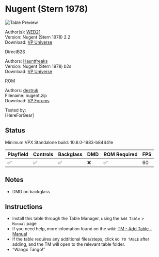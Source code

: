 # Nugent (Stern 1978)

![Table Preview](../../images/vpx-nugent.png)

Author(s): [WED21](https://vpuniverse.com/profile/11990-wed21/)  
Version:  Nugent (Stern 1978) 2.2  
Download:  [VP Universe](https://vpuniverse.com/files/file/6370-nugent-stern-1978-22/)

DirectB2S

Authors: [Hauntfreaks](https://vpuniverse.com/profile/5216-hauntfreaks/)  
Version: Nugent (Stern 1978) b2s  
Download: [VP Universe](https://vpuniverse.com/files/file/17954-nugent-stern-1978-b2s/)

ROM

Authors: [destruk](https://www.vpforums.org/index.php?showuser=5)  
Filename: nugent.zip  
Download: [VP Forums](https://www.vpforums.org/index.php?app=downloads&showfile=732)

Tested by:  
[HereForGear]

## Status 

Minimum VPX Standalone build: 10.8.0-1983-b84441e

| Playfield | Controls | Backglass | DMD | ROM Required | FPS | 
|-----------|----------|-----------|-----|--------------|-----|
| :white_check_mark: | :white_check_mark: | :white_check_mark: | :x: | :white_check_mark: | 60 |

## Notes

- DMD on backglass

## Instructions

- Install this table through the Table Manager, using the `Add Table` > `Manual` page
- If you need help, more infomation found on the wiki: [TM - Add Table - Manual](https://github.com/LegendsUnchained/vpx-standalone-alp4k/wiki/%5B04%5D-%F0%9F%A7%A1-TM-%E2%80%90-Other-Features#add-table---manual)
- If the table requires any additional files/steps, click `GO TO TABLE` after adding, and the TM will open to the relevant table folder.
- "Wango Tango!"

